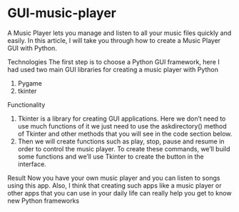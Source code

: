 # GUI-music-player
A Music Player lets you manage and listen to all your music files quickly and easily. In this article, I will take you through how to create a Music Player GUI with Python.

Technologies
The first step is to choose a Python GUI framework, here I had used two main GUI libraries for creating a music player with Python 
1.	Pygame
2.	tkinter

Functionality
1.	Tkinter is a library for creating GUI applications. Here we don’t need to use much functions of it we just need to use the askdirectory() method of Tkinter and other methods that you will see in the code section below.
2.	Then we will create functions such as play, stop, pause and resume in order to control the music player. To create these commands, we’ll build some functions and we’ll use Tkinter to create the button in the interface.

Result
Now you have your own music player and you can listen to songs using this app. Also, I think that creating such apps like a music player or other apps that you can use in your daily life can really help you get to know new Python frameworks 
